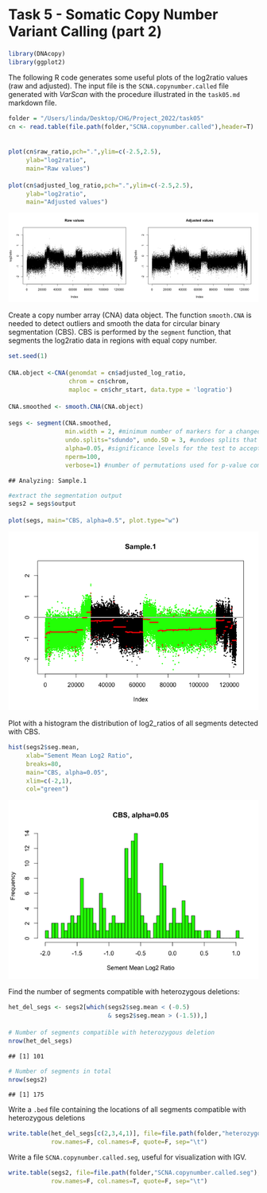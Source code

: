 Task 5 - Somatic Copy Number Variant Calling (part 2)
================

``` r
library(DNAcopy)
library(ggplot2)
```

The following R code generates some useful plots of the log2ratio values
(raw and adjusted). The input file is the `SCNA.copynumber.called` file
generated with *VarScan* with the procedure illustrated in the
`task05.md` markdown file.

``` r
folder = "/Users/linda/Desktop/CHG/Project_2022/task05"
cn <- read.table(file.path(folder,"SCNA.copynumber.called"),header=T)


plot(cn$raw_ratio,pch=".",ylim=c(-2.5,2.5),
     ylab="log2ratio",
     main="Raw values")

plot(cn$adjusted_log_ratio,pch=".",ylim=c(-2.5,2.5),
     ylab="log2ratio",
     main="Adjusted values")
```

<img src="task05_R_files/figure-gfm/log2ratio-1.png" width="50%" /><img src="task05_R_files/figure-gfm/log2ratio-2.png" width="50%" />

Create a copy number array (CNA) data object. The function `smooth.CNA`
is needed to detect outliers and smooth the data for circular binary
segmentation (CBS). CBS is performed by the `segment` function, that
segments the log2ratio data in regions with equal copy number.

``` r
set.seed(1)

CNA.object <-CNA(genomdat = cn$adjusted_log_ratio, 
                 chrom = cn$chrom,
                 maploc = cn$chr_start, data.type = 'logratio')

CNA.smoothed <- smooth.CNA(CNA.object)

segs <- segment(CNA.smoothed, 
                min.width = 2, #minimum number of markers for a changed segment
                undo.splits="sdundo", undo.SD = 3, #undoes splits that are not at least this many SDs apart.
                alpha=0.05, #significance levels for the test to accept change-points
                nperm=100,
                verbose=1) #number of permutations used for p-value computation)
```

    ## Analyzing: Sample.1

``` r
#extract the segmentation output
segs2 = segs$output

plot(segs, main="CBS, alpha=0.5", plot.type="w")
```

![](task05_R_files/figure-gfm/SCNA_plot-1.png)<!-- -->

Plot with a histogram the distribution of log2\_ratios of all segments
detected with CBS.

``` r
hist(segs2$seg.mean, 
     xlab="Sement Mean Log2 Ratio",
     breaks=80,
     main="CBS, alpha=0.05",
     xlim=c(-2,1),
     col="green")
```

![](task05_R_files/figure-gfm/segmentation_histo-1.png)<!-- -->

Find the number of segments compatible with heterozygous deletions:

``` r
het_del_segs <- segs2[which(segs2$seg.mean < (-0.5)
                            & segs2$seg.mean > (-1.5)),]

# Number of segments compatible with heterozygous deletion
nrow(het_del_segs)
```

    ## [1] 101

``` r
# Number of segments in total
nrow(segs2)
```

    ## [1] 175

Write a `.bed` file containing the locations of all segments compatible
with heterozygous deletions

``` r
write.table(het_del_segs[c(2,3,4,1)], file=file.path(folder,"heterozygous.deletions.bed"), 
            row.names=F, col.names=F, quote=F, sep="\t")
```

Write a file `SCNA.copynumber.called.seg`, useful for visualization with
IGV.

``` r
write.table(segs2, file=file.path(folder,"SCNA.copynumber.called.seg"), 
            row.names=F, col.names=T, quote=F, sep="\t")
```
